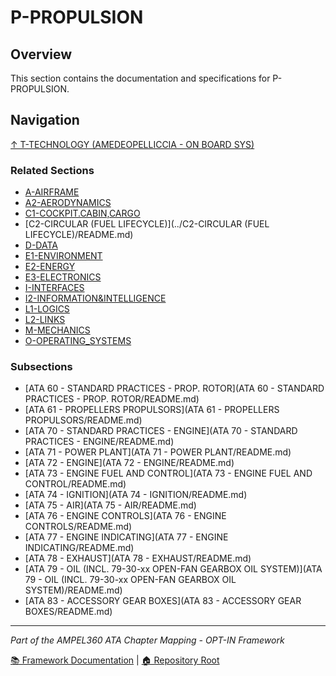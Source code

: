 # P-PROPULSION

## Overview

This section contains the documentation and specifications for P-PROPULSION.

## Navigation

[↑ T-TECHNOLOGY (AMEDEOPELLICCIA - ON BOARD SYS)](../README.md)

### Related Sections

- [A-AIRFRAME](../A-AIRFRAME/README.md)
- [A2-AERODYNAMICS](../A2-AERODYNAMICS/README.md)
- [C1-COCKPIT.CABIN,CARGO](../C1-COCKPIT.CABIN,CARGO/README.md)
- [C2-CIRCULAR (FUEL LIFECYCLE)](../C2-CIRCULAR (FUEL LIFECYCLE)/README.md)
- [D-DATA](../D-DATA/README.md)
- [E1-ENVIRONMENT](../E1-ENVIRONMENT/README.md)
- [E2-ENERGY](../E2-ENERGY/README.md)
- [E3-ELECTRONICS](../E3-ELECTRONICS/README.md)
- [I-INTERFACES](../I-INTERFACES/README.md)
- [I2-INFORMATION&INTELLIGENCE](../I2-INFORMATION&INTELLIGENCE/README.md)
- [L1-LOGICS](../L1-LOGICS/README.md)
- [L2-LINKS](../L2-LINKS/README.md)
- [M-MECHANICS](../M-MECHANICS/README.md)
- [O-OPERATING_SYSTEMS](../O-OPERATING_SYSTEMS/README.md)

### Subsections

- [ATA 60 - STANDARD PRACTICES - PROP. ROTOR](ATA 60 - STANDARD PRACTICES - PROP. ROTOR/README.md)
- [ATA 61 - PROPELLERS PROPULSORS](ATA 61 - PROPELLERS PROPULSORS/README.md)
- [ATA 70 - STANDARD PRACTICES - ENGINE](ATA 70 - STANDARD PRACTICES - ENGINE/README.md)
- [ATA 71 - POWER PLANT](ATA 71 - POWER PLANT/README.md)
- [ATA 72 - ENGINE](ATA 72 - ENGINE/README.md)
- [ATA 73 - ENGINE FUEL AND CONTROL](ATA 73 - ENGINE FUEL AND CONTROL/README.md)
- [ATA 74 - IGNITION](ATA 74 - IGNITION/README.md)
- [ATA 75 - AIR](ATA 75 - AIR/README.md)
- [ATA 76 - ENGINE CONTROLS](ATA 76 - ENGINE CONTROLS/README.md)
- [ATA 77 - ENGINE INDICATING](ATA 77 - ENGINE INDICATING/README.md)
- [ATA 78 - EXHAUST](ATA 78 - EXHAUST/README.md)
- [ATA 79 - OIL (INCL. 79-30-xx OPEN-FAN GEARBOX OIL SYSTEM)](ATA 79 - OIL (INCL. 79-30-xx OPEN-FAN GEARBOX OIL SYSTEM)/README.md)
- [ATA 83 - ACCESSORY GEAR BOXES](ATA 83 - ACCESSORY GEAR BOXES/README.md)

---

*Part of the AMPEL360 ATA Chapter Mapping - OPT-IN Framework*

[📚 Framework Documentation](../../README.md) | [🏠 Repository Root](../../../README.md)
